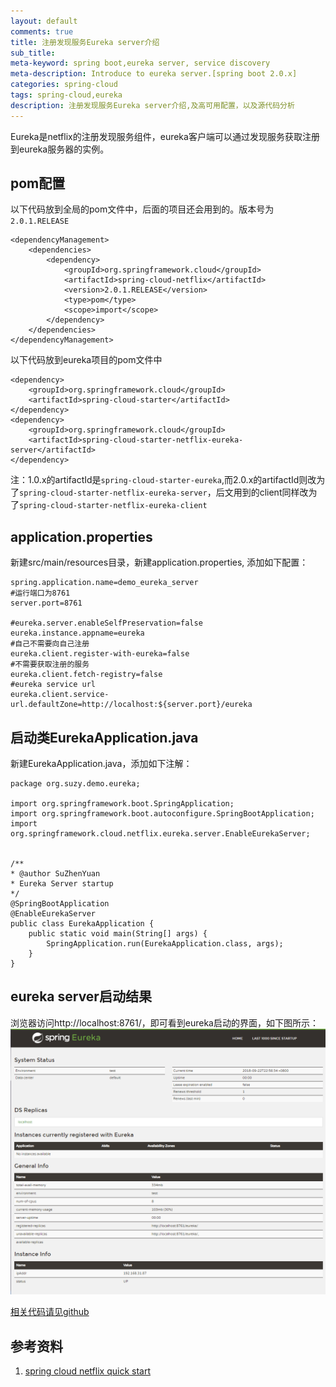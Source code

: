```yaml
---
layout: default
comments: true
title: 注册发现服务Eureka server介绍
sub_title: 
meta-keyword: spring boot,eureka server, service discovery
meta-description: Introduce to eureka server.[spring boot 2.0.x]
categories: spring-cloud
tags: spring-cloud,eureka
description: 注册发现服务Eureka server介绍,及高可用配置，以及源代码分析
---
```


Eureka是netflix的注册发现服务组件，eureka客户端可以通过发现服务获取注册到eureka服务器的实例。

## pom配置

以下代码放到全局的pom文件中，后面的项目还会用到的。版本号为`2.0.1.RELEASE`

    <dependencyManagement>
        <dependencies>
            <dependency>
                <groupId>org.springframework.cloud</groupId>
                <artifactId>spring-cloud-netflix</artifactId>
                <version>2.0.1.RELEASE</version>
                <type>pom</type>
                <scope>import</scope>
            </dependency>
        </dependencies>
    </dependencyManagement>

    
以下代码放到eureka项目的pom文件中

    <dependency>
        <groupId>org.springframework.cloud</groupId>
        <artifactId>spring-cloud-starter</artifactId>
    </dependency>
    <dependency>
        <groupId>org.springframework.cloud</groupId>
        <artifactId>spring-cloud-starter-netflix-eureka-server</artifactId>
	</dependency>

注：1.0.x的artifactId是`spring-cloud-starter-eureka`,而2.0.x的artifactId则改为了`spring-cloud-starter-netflix-eureka-server`，后文用到的client同样改为了`spring-cloud-starter-netflix-eureka-client`

## application.properties
新建src/main/resources目录，新建application.properties, 添加如下配置：


    spring.application.name=demo_eureka_server
    #运行端口为8761
    server.port=8761    

    #eureka.server.enableSelfPreservation=false
    eureka.instance.appname=eureka
    #自己不需要向自己注册 
    eureka.client.register-with-eureka=false
    #不需要获取注册的服务
    eureka.client.fetch-registry=false
    #eureka service url
    eureka.client.service-url.defaultZone=http://localhost:${server.port}/eureka

## 启动类EurekaApplication.java
新建EurekaApplication.java，添加如下注解：

    package org.suzy.demo.eureka;

    import org.springframework.boot.SpringApplication;
    import org.springframework.boot.autoconfigure.SpringBootApplication;
    import org.springframework.cloud.netflix.eureka.server.EnableEurekaServer;


    /**
    * @author SuZhenYuan
    * Eureka Server startup
    */
    @SpringBootApplication
    @EnableEurekaServer
    public class EurekaApplication {
        public static void main(String[] args) {
            SpringApplication.run(EurekaApplication.class, args);
        }
    }


## eureka server启动结果
浏览器访问http://localhost:8761/，即可看到eureka启动的界面，如下图所示：
![Eureka Server startup][img_of_eureka_server_startup]


<a href="https://github.com/suzhenyuan/MyIntroduceToSpringCloud/tree/eureka_server"  onclick="ga('send', 'event', 'Navbar', 'Github links', 'eureka_server');" class="btn btn-primary btn-lg" role="button">相关代码请见github</a>



## 参考资料

1. [spring cloud netflix quick start](https://cloud.spring.io/spring-cloud-netflix/#quick-start)


<!-- 引用的图片列表 -->
[img_of_eureka_server_startup]: /images/springcloud/eureka/eureka_server_startup.png "Eureka Server startup"
